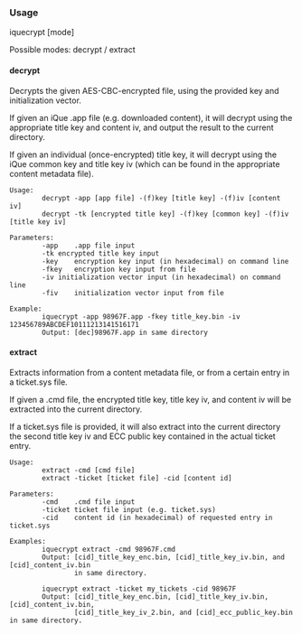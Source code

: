 ### Usage

iquecrypt [mode]  

Possible modes: decrypt / extract  

#### decrypt  

Decrypts the given AES-CBC-encrypted file, using the provided key and initialization vector.  

If given an iQue .app file (e.g. downloaded content), it will decrypt using the appropriate title key and content iv, and output the result to the current directory.  

If given an individual (once-encrypted) title key, it will decrypt using the iQue common key and title key iv (which can be found in the appropriate content metadata file).  

````
Usage:  
		decrypt -app [app file] -(f)key [title key] -(f)iv [content iv]  
		decrypt -tk [encrypted title key] -(f)key [common key] -(f)iv [title key iv]  
		
Parameters:  	
		-app	.app file input  
		-tk	encrypted title key input  
		-key	encryption key input (in hexadecimal) on command line  
		-fkey	encryption key input from file  
		-iv	initialization vector input (in hexadecimal) on command line  
		-fiv	initialization vector input from file  
		
Example:  
		iquecrypt -app 98967F.app -fkey title_key.bin -iv 123456789ABCDEF10111213141516171  
		Output: [dec]98967F.app in same directory  
````
		
#### extract  

Extracts information from a content metadata file, or from a certain entry in a ticket.sys file.  

If given a .cmd file, the encrypted title key, title key iv, and content iv will be extracted into the current directory.  

If a ticket.sys file is provided, it will also extract into the current directory the second title key iv and ECC public key contained in the actual ticket entry.  

````
Usage:  
		extract -cmd [cmd file]  
		extract -ticket [ticket file] -cid [content id]  
		
Parameters:  
		-cmd	.cmd file input  
		-ticket ticket file input (e.g. ticket.sys)  
		-cid	content id (in hexadecimal) of requested entry in ticket.sys  
		
Examples:  
		iquecrypt extract -cmd 98967F.cmd  
		Output: [cid]_title_key_enc.bin, [cid]_title_key_iv.bin, and [cid]_content_iv.bin  
		        in same directory.  
			   
		iquecrypt extract -ticket my_tickets -cid 98967F  
		Output: [cid]_title_key_enc.bin, [cid]_title_key_iv.bin, [cid]_content_iv.bin,  
		        [cid]_title_key_iv_2.bin, and [cid]_ecc_public_key.bin in same directory.
````
